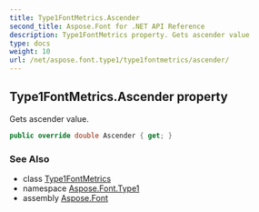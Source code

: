 ```yaml
---
title: Type1FontMetrics.Ascender
second_title: Aspose.Font for .NET API Reference
description: Type1FontMetrics property. Gets ascender value
type: docs
weight: 10
url: /net/aspose.font.type1/type1fontmetrics/ascender/
---
```

## Type1FontMetrics.Ascender property

Gets ascender value.

```csharp
public override double Ascender { get; }
```

### See Also

* class [Type1FontMetrics](../)
* namespace [Aspose.Font.Type1](../../../aspose.font.type1/)
* assembly [Aspose.Font](../../../)



